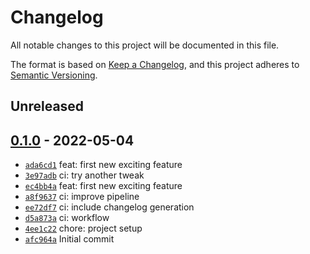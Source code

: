 # Changelog

All notable changes to this project will be documented in this file.

The format is based on [Keep a Changelog](https://keepachangelog.com/en/1.0.0/), and this project adheres to [Semantic Versioning](https://semver.org/spec/v2.0.0.html).

## Unreleased

## [0.1.0](https://github.com/ga-paul-t/uplift-demo-2/releases/tag/0.1.0) - 2022-05-04

- [`ada6cd1`](https://github.com/ga-paul-t/uplift-demo-2/commit/ada6cd1eb5aa63ca19c0806c3d131ceeffa36aaf) feat: first new exciting feature
- [`3e97adb`](https://github.com/ga-paul-t/uplift-demo-2/commit/3e97adbf0e3857ae73b160eaa83ea2504d0b97d5) ci: try another tweak
- [`ec4bb4a`](https://github.com/ga-paul-t/uplift-demo-2/commit/ec4bb4abf838c33c3f210a38ffb88c0897080a96) feat: first new exciting feature
- [`a8f9637`](https://github.com/ga-paul-t/uplift-demo-2/commit/a8f963772360d3e3915f0ca3d1983c7dd3f0d689) ci: improve pipeline
- [`ee72df7`](https://github.com/ga-paul-t/uplift-demo-2/commit/ee72df7b2448c0c65a5e65e040411456d585e81a) ci: include changelog generation
- [`d5a873a`](https://github.com/ga-paul-t/uplift-demo-2/commit/d5a873ac34bbf9b09dd0cab73bf8be134f47a0c9) ci: workflow
- [`4ee1c22`](https://github.com/ga-paul-t/uplift-demo-2/commit/4ee1c22c6cc4103caca34cc53135010e4a3fddd0) chore: project setup
- [`afc964a`](https://github.com/ga-paul-t/uplift-demo-2/commit/afc964a123d9b43d35d1a2bafe7587fa68029ed7) Initial commit
